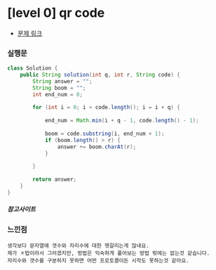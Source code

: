# [level 0] qr code

* [문제 링크](https://school.programmers.co.kr/learn/courses/30/lessons/181903)


### 실행문
```java
class Solution {
    public String solution(int q, int r, String code) {
        String answer = "";
        String boom = "";
        int end_num = 0;
        
        for (int i = 0; i < code.length(); i = i + q) {
            
            end_num = Math.min(i + q - 1, code.length() - 1);
            
            boom = code.substring(i, end_num + 1);
            if (boom.length() > r) {
                answer += boom.charAt(r);    
            } 
            
        }
        
        return answer;
    }
}
```


##### 참고사이트


### 느낀점
```
생각보다 문자열에 갯수와 자리수에 대한 헷갈리는게 많네요.
제가 ㅈ밥이라서 그러겠지만, 방법은 익숙하게 풀어보는 방법 밖에는 없는것 같습니다.
자리수와 갯수를 구분하지 못하면 어떤 프로토콜이든 시작도 못하는것 같아요.
``` 